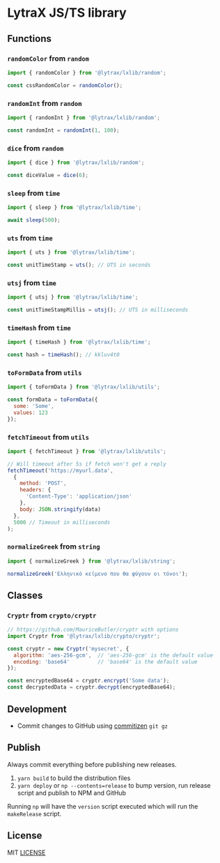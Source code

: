 # LytraX JS/TS library

## Functions

### `randomColor` from `random`

```javascript
import { randomColor } from '@lytrax/lxlib/random';

const cssRandomColor = randomColor();
```

### `randomInt` from `random`

```javascript
import { randomInt } from '@lytrax/lxlib/random';

const randomInt = randomInt(1, 100);
```

### `dice` from `random`

```javascript
import { dice } from '@lytrax/lxlib/random';

const diceValue = dice(6);
```

### `sleep` from `time`

```javascript
import { sleep } from '@lytrax/lxlib/time';

await sleep(500);
```

### `uts` from `time`

```javascript
import { uts } from '@lytrax/lxlib/time';

const unitTimeStamp = uts(); // UTS in seconds
```

### `utsj` from `time`

```javascript
import { utsj } from '@lytrax/lxlib/time';

const unitTimeStampMillis = utsj(); // UTS in milliseconds
```

### `timeHash` from `time`

```javascript
import { timeHash } from '@lytrax/lxlib/time';

const hash = timeHash(); // kkluv4t0
```

### `toFormData` from `utils`

```javascript
import { toFormData } from '@lytrax/lxlib/utils';

const formData = toFormData({
  some: 'Some',
  values: 123
});
```

### `fetchTimeout` from `utils`

```javascript
import { fetchTimeout } from '@lytrax/lxlib/utils';

// Will timeout after 5s if fetch won't get a reply
fetchTimeout('https://myurl.data',
  {
    method: 'POST',
    headers: {
      'Content-Type': 'application/json'
    },
    body: JSON.stringify(data)
  },
  5000 // Timeout in milliseconds
);
```


### `normalizeGreek` from `string`

```javascript
import { normalizeGreek } from '@lytrax/lxlib/string';

normalizeGreek('Ελληνικό κείμενο που θα φύγουν οι τόνοι');
```

## Classes

### `Cryptr` from `crypto/cryptr`

```javascript
// https://github.com/MauriceButler/cryptr with options
import Cryptr from '@lytrax/lxlib/crypto/cryptr';

const cryptr = new Cryptr('mysecret', {
  algorithm: 'aes-256-gcm',  // 'aes-256-gcm' is the default value
  encoding: 'base64'         // 'base64' is the default value
});

const encryptedBase64 = cryptr.encrypt('Some data');
const decryptedData = cryptr.decrypt(encryptedBase64);
```

## Development

- Commit changes to GitHub using [commitizen][commitizen] `git gz`

## Publish

Always commit everything before publishing new releases.

1. `yarn build` to build the distribution files
2. `yarn deploy` or `np --contents=release` to bump version, run release script and publish to NPM and GitHub

Running `np` will have the `version` script executed which will run the `makeRelease` script.

## License

MIT [LICENSE][license]

[commitizen]: https://github.com/commitizen/cz-cli
[license]: https://github.com/clytras/LXLib/blob/master/LICENSE
